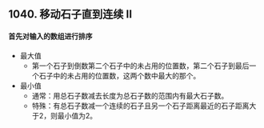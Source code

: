 ## 1040. 移动石子直到连续 II

#### 首先对输入的数组进行排序

- 最大值
    - 第一个石子到倒数第二个石子中的未占用的位置数，第二个石子到最后一个石子中的未占用的位置数，这两个数中最大的那个。
- 最小值
    - 通常：用总石子数减去长度为总石子数的范围内有最大石子数。
    - 特殊：有总石子数减一个连续的石子且另一个石子距离最近的石子距离大于2，则最小值为2。